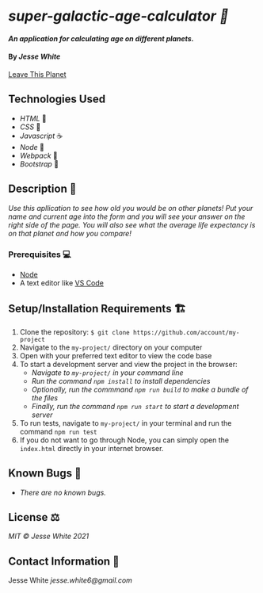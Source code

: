 # _super-galactic-age-calculator 🌌_
#### _An application for calculating age on different planets._
#### By _Jesse White_
[Leave This Planet](https://jessedwhite.github.io/super-galactic-age-calculator/)
## Technologies Used
* _HTML_ 📝
* _CSS_ 🎨
* _Javascript_ ☕
* _Node_ 🧭
* _Webpack_ 💾
* _Bootstrap_ 🥾
## Description 📜
_Use this apllication to see how old you would be on other planets! Put your name and current age into the form and you will see your answer on the right side of the page. You will also see what the average life expectancy is on that planet and how you compare!_
### Prerequisites 💻
* [Node](https://nodejs.org/en/)
* A text editor like [VS Code](https://code.visualstudio.com/)
## Setup/Installation Requirements 🏗
1. Clone the repository: `$ git clone https://github.com/account/my-project`
2. Navigate to the `my-project/` directory on your computer
3. Open with your preferred text editor to view the code base
4. To start a development server and view the project in the browser:
    * _Navigate to `my-project/` in your command line_
    * _Run the command `npm install` to install dependencies_
    * _Optionally, run the commmand `npm run build` to make a bundle of the files_
    * _Finally, run the command `npm run start` to start a development server_
5. To run tests, navigate to `my-project/` in your terminal and run the command `npm run test`
6. If you do not want to go through Node, you can simply open the `index.html` directly in your internet browser.
## Known Bugs 🐛
* _There are no known bugs._
## License ⚖
_MIT © Jesse White 2021_
## Contact Information 🤳
Jesse White _jesse.white6@gmail.com_